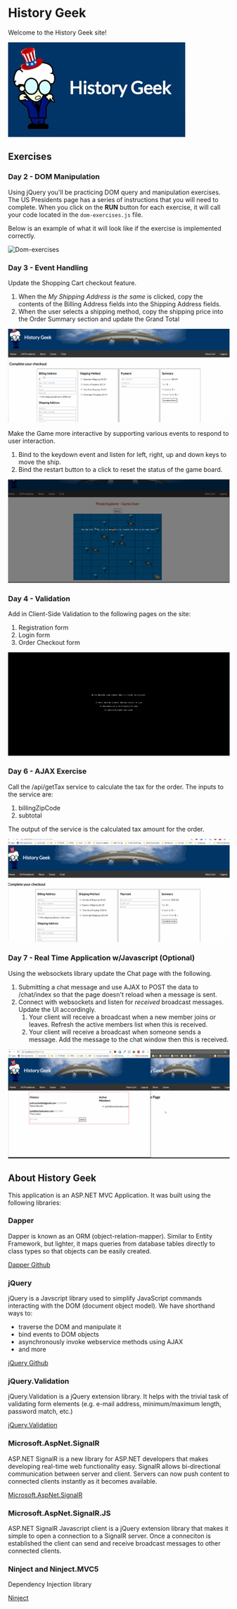 # History Geek

Welcome to the History Geek site!

![History Geek Image](etc/history-geek.jpg)


## Exercises

### Day 2 - DOM Manipulation

Using jQuery you'll be practicing DOM query and manipulation exercises. The US Presidents page has a series of instructions that you will need to complete. 
When you click on the **RUN** button for each exercise, it will call your code located in the `dom-exercises.js` file.

Below is an example of what it will look like if the exercise is implemented correctly.

![Dom-exercises](etc/dom-query.gif)

### Day 3 - Event Handling

Update the Shopping Cart checkout feature.

1. When the *My Shipping Address is the same* is clicked, copy the contents of the Billing Address fields into the Shipping Address fields.
2. When the user selects a shipping method, copy the shipping price into the Order Summary section and update the Grand Total

![Event Handling](etc/event-handling.gif)

Make the Game more interactive by supporting various events to respond to user interaction.

1. Bind to the keydown event and listen for left, right, up and down keys to move the ship.
2. Bind the restart button to a click to reset the status of the game board.

![Game Board](etc/event-handling-game.gif)

### Day 4 - Validation

Add in Client-Side Validation to the following pages on the site:

1. Registration form
2. Login form
3. Order Checkout form

![Validation](etc/validation.gif)


### Day 6 - AJAX Exercise

Call the /api/getTax service to calculate the tax for the order. The inputs to the service are:

1. billingZipCode
2. subtotal

The output of the service is the calculated tax amount for the order.

![API Tax Rate Service](etc/api-taxrate.gif)


### Day 7 - Real Time Application w/Javascript (Optional)

Using the websockets library update the Chat page with the following.

1. Submitting a chat message and use AJAX to POST the data to /chat/index so that the page doesn't reload when a message is sent.
2. Connect with websockets and listen for *received* broadcast messages. Update the UI accordingly. 
    1. Your client will receive a broadcast when a new member joins or leaves. Refresh the active members list when this is received.
    2. Your client will receive a broadcast when someone sends a message. Add the message to the chat window then this is received. 

![Real Time Chat Service](etc/real-time-chat.gif)



## About History Geek

This application is an ASP.NET MVC Application. It was built using the following libraries:

### Dapper

Dapper is known as an ORM (object-relation-mapper). Similar to Entity Framework, but lighter, it maps queries from database tables directly to class types so that objects can be easily created.

[Dapper Github](https://github.com/StackExchange/dapper-dot-net)

### jQuery

jQuery is a Javscript library used to simplify JavaScript commands interacting with the DOM (document object model). We have shorthand ways to:

- traverse the DOM and manipulate it
- bind events to DOM objects
- asynchronously invoke webservice methods using AJAX
- and more

[jQuery Github](https://github.com/jquery/jquery)

### jQuery.Validation

jQuery.Validation is a jQuery extension library. It helps with the trivial task of validating form elements (e.g. e-mail address, minimum/maximum length, password match, etc.)

[jQuery.Validation](https://github.com/jquery-validation/jquery-validation)

### Microsoft.AspNet.SignalR

ASP.NET SignalR is a new library for ASP.NET developers that makes developing real-time web functionality easy. SignalR allows bi-directional communication between server and client. Servers can now push content to connected clients instantly as it becomes available.

[Microsoft.AspNet.SignalR](https://www.asp.net/signalr)

### Microsoft.AspNet.SignalR.JS 

ASP.NET SignalR Javascript client is a jQuery extension library that makes it simple to open a connection to a SignalR server. Once a conneciton is established the client can send and receive broadcast messages to other connected clients.

### Ninject and Ninject.MVC5

Dependency Injection library 

[Ninject](http://www.ninject.org/)